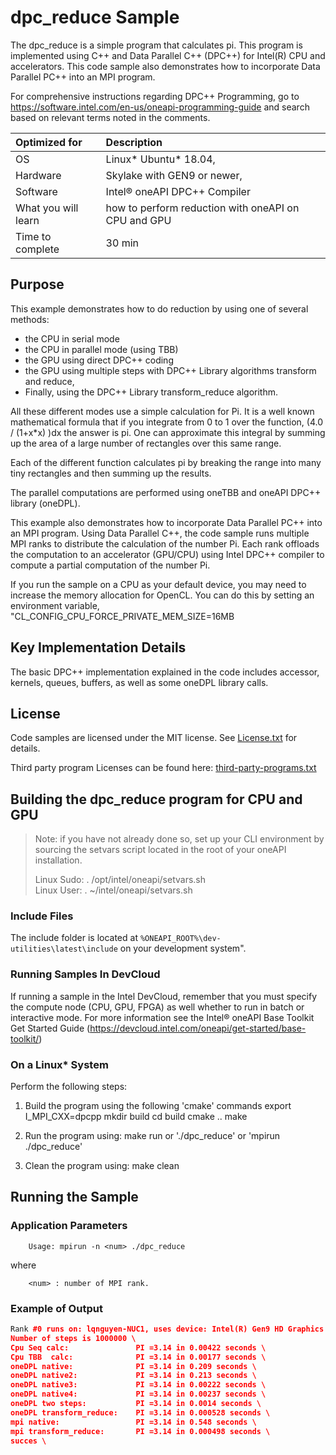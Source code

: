 # dpc_reduce Sample

The dpc_reduce is a simple program that calculates pi.  This program is implemented using C++ and Data Parallel C++ (DPC++) for Intel(R) CPU and accelerators. This code sample also demonstrates how to incorporate Data Parallel PC++ into
an MPI program.


For comprehensive instructions regarding DPC++ Programming, go to https://software.intel.com/en-us/oneapi-programming-guide and search based on relevant terms noted in the comments.

| Optimized for                     | Description
|:---                               |:---
| OS	                | Linux* Ubuntu* 18.04, 
| Hardware	            | Skylake with GEN9 or newer, 
| Software	            | Intel® oneAPI DPC++ Compiler
| What you will learn   | how to perform reduction with oneAPI on CPU and GPU
| Time to complete      | 30 min 

## Purpose
This example demonstrates how to do reduction by using one of several methods:
- the CPU in serial mode
- the CPU in parallel mode (using TBB)
- the GPU using direct DPC++ coding
- the GPU using multiple steps with DPC++ Library algorithms transform and reduce, 
- Finally, using the DPC++ Library transform_reduce algorithm.  

All these different modes use a simple calculation for Pi.   It is a well known 
mathematical formula that if you integrate from 0 to 1 over the function, 
(4.0 / (1+x*x) )dx the answer is pi.   One can approximate this integral 
by summing up the area of a large number of rectangles over this same range.  

Each of the different function calculates pi by breaking the range into many 
tiny rectangles and then summing up the results. 

The parallel computations are performed using oneTBB and oneAPI DPC++ library 
(oneDPL).

This example also demonstrates how to incorporate Data Parallel PC++ into an MPI program.
Using Data Parallel C++, the code sample runs multiple MPI ranks to distribute the
calculation of the number Pi. Each rank offloads the computation to an accelerator
(GPU/CPU) using Intel DPC++ compiler to compute a partial computation of the number Pi.

If you run the sample on a CPU as your default device,  you may need to increase 
the memory allocation for OpenCL.  You can do this by setting an environment variable, 
    "CL_CONFIG_CPU_FORCE_PRIVATE_MEM_SIZE=16MB


## Key Implementation Details
The basic DPC++ implementation explained in the code includes accessor,
kernels, queues, buffers, as well as some oneDPL library calls. 

## License

Code samples are licensed under the MIT license. See
[License.txt](https://github.com/oneapi-src/oneAPI-samples/blob/master/License.txt) for details.

Third party program Licenses can be found here: [third-party-programs.txt](https://github.com/oneapi-src/oneAPI-samples/blob/master/third-party-programs.txt)


## Building the dpc_reduce program for CPU and GPU

> Note: if you have not already done so, set up your CLI 
> environment by sourcing  the setvars script located in 
> the root of your oneAPI installation. 
>
> Linux Sudo: . /opt/intel/oneapi/setvars.sh  
> Linux User: . ~/intel/oneapi/setvars.sh  

### Include Files
The include folder is located at `%ONEAPI_ROOT%\dev-utilities\latest\include` on your development system".

### Running Samples In DevCloud
If running a sample in the Intel DevCloud, remember that you must specify the compute node (CPU, GPU, FPGA) as well whether to run in batch or interactive mode. For more information see the Intel® oneAPI Base Toolkit Get Started Guide (https://devcloud.intel.com/oneapi/get-started/base-toolkit/)

### On a Linux* System
Perform the following steps:
1. Build the program using the following 'cmake' commands
export I_MPI_CXX=dpcpp 
mkdir build 
cd build 
cmake .. 
make 

2. Run the program using:
make run or './dpc_reduce' or 'mpirun ./dpc_reduce'

3. Clean the program using:
make clean


## Running the Sample
### Application Parameters

        Usage: mpirun -n <num> ./dpc_reduce

where

        <num> : number of MPI rank.


### Example of Output
```c++
Rank #0 runs on: lqnguyen-NUC1, uses device: Intel(R) Gen9 HD Graphics NEO \
Number of steps is 1000000 \
Cpu Seq calc:               PI =3.14 in 0.00422 seconds \
Cpu TBB  calc:              PI =3.14 in 0.00177 seconds \
oneDPL native:              PI =3.14 in 0.209 seconds \
oneDPL native2:             PI =3.14 in 0.213 seconds \
oneDPL native3:             PI =3.14 in 0.00222 seconds \
oneDPL native4:             PI =3.14 in 0.00237 seconds \
oneDPL two steps:           PI =3.14 in 0.0014 seconds \
oneDPL transform_reduce:    PI =3.14 in 0.000528 seconds \
mpi native:                 PI =3.14 in 0.548 seconds \
mpi transform_reduce:       PI =3.14 in 0.000498 seconds \
succes \
```
